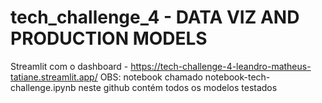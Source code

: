 # tech_challenge_4 - DATA VIZ AND PRODUCTION MODELS

Streamlit com o dashboard - https://tech-challenge-4-leandro-matheus-tatiane.streamlit.app/
OBS: notebook chamado notebook-tech-challenge.ipynb neste github contém todos os modelos testados
